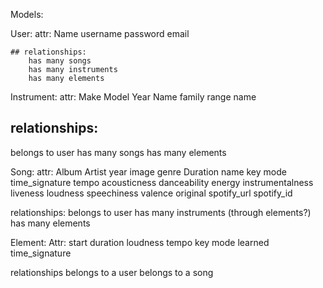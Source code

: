 Models:

User:
attr:
Name
username
password
email

    ## relationships:
        has many songs
        has many instruments
        has many elements

Instrument:
attr:
Make
Model
Year
Name
family
range
name

## relationships:

belongs to user
has many songs
has many elements

Song:
attr:
Album
Artist
year
image
genre
Duration
name
key
mode
time_signature
tempo
acousticness
danceability
energy
instrumentalness
liveness
loudness
speechiness
valence
original
spotify_url
spotify_id

relationships:
belongs to user
has many instruments (through elements?)
has many elements

Element:
Attr:
start
duration
loudness
tempo
key
mode
learned
time_signature

relationships
belongs to a user
belongs to a song
